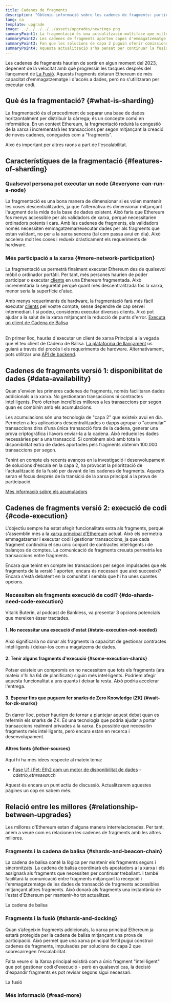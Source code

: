 ```yaml
---
title: Cadenes de fragments
description: "Obteniu informació sobre les cadenes de fragments: particions de la xarxa que proporcionen a Ethereum més capacitat de transacció i en faciliten l'execució."
lang: ca
template: upgrade
image: ../../../../../assets/upgrades/newrings.png
summaryPoint1: La fragmentació és una actualització multifase que millora la capacitat i l'escalabilitat d'Ethereum.
summaryPoint2: Les cadenes de fragments aporten capes d'emmagatzematge extra perquè les aplicacions i els acumuladors guardin les dades.
summaryPoint3: Fan que les solucions de capa 2 puguin oferir comissions baixes de transacció tot aprofitant la seguretat d'Ethereum.
summaryPoint4: Aquesta actualització s'ha pensat per continuar la fusió entre la xarxa principal i la cadena de balisa.
---
```


<UpgradeStatus dateKey="page-upgrades-shards-date">
    Les cadenes de fragments haurien de sortir en algun moment del 2023, depenent de la velocitat amb què progressin les tasques després del llançament de <a href="/upgrades/merge/">La Fusió</a>. Aquests fragments dotaran Ethereum de més capacitat d'emmagatzematge i d'accés a dades, però no s'utilitzaran per executar codi.
</UpgradeStatus>

## Què és la fragmentació? {#what-is-sharding}

La fragmentació és el procediment de separar una base de dades horitzontalment per distribuir la càrrega; és un concepte comú en informàtica. En un context Ethereum, la fragmentació reduirà la congestió de la xarxa i incrementarà les transaccions per segon mitjançant la creació de noves cadenes, conegudes com a "fragments".

Això és important per altres raons a part de l'escalabilitat.

## Característiques de la fragmentació {#features-of-sharding}

### Qualsevol persona pot executar un node {#everyone-can-run-a-node}

La fragmentació es una bona manera de dimensionar si es volen mantenir les coses descentralitzades, ja que l'alternativa és dimensionar mitjançant l'augment de la mida de la base de dades existent. Això faria que Ethereum fos menys accessible per als validadors de xarxa, perquè necessitarien ordinadors potents i cars. Amb les cadenes de fragments, els validadors només necessiten emmagatzemar/executar dades per als fragments que estan validant, no per a la xarxa sencera (tal com passa avui en dia). Això accelera molt les coses i redueix dràsticament els requeriments de hardware.

### Més participació a la xarxa {#more-network-participation}

La fragmentació us permetrà finalment executar Ethereum des de qualsevol mòbil o ordinador portàtil. Per tant, més persones haurien de poder participar o executar [clients](/developers/docs/nodes-and-clients/) en una Ethereum fragmentada. Això incrementaria la seguretat perquè quant més descentralitzada fos la xarxa, menor seria la superfície d'atac.

Amb menys requeriments de hardware, la fragmentació farà més fàcil executar [clients](/developers/docs/nodes-and-clients/) pel vostre compte, sense dependre de cap servei intermediari. I si podeu, considereu executar diversos clients. Això pot ajudar a la salut de la xarxa mitjançant la reducció de punts d'error. [Executa un client de Cadena de Balisa](/upgrades/get-involved/)

<br />

<InfoBanner isWarning={true}>
  En primer lloc, hauràs d'executar un client de xarxa Principal a la vegada que el teu client de Cadena de Balisa. <a href="https://launchpad.ethereum.org" target="_blank">La plataforma de llançament</a> us guiarà a través del procés i els requeriments de hardware. Alternativament, pots utilitzar una <a href="/developers/docs/apis/backend/#available-libraries">API de backend</a>.
</InfoBanner>

## Cadenes de fragments versió 1: disponibilitat de dades {#data-availability}

Quan s'envien les primeres cadenes de fragments, només facilitaran dades addicionals a la xarxa. No gestionaran transaccions ni contractes intel·ligents. Però oferiran increïbles millores a les transaccions per segon quan es combinin amb els acumulacions.

Les acumulacions són una tecnologia de "capa 2" que existeix avui en dia. Permeten a les aplicacions descentralitzades o dapps agrupar o "acumular" transaccions dins d'una única transacció fora de la cadena, generar una prova criptogràfica i llavors enviar-la a la cadena. Això redueix les dades necessàries per a una transacció. Si combinem això amb tota la disponibilitat extra de dades aportades pels fragments obtenim 100.000 transaccions per segon.

<InfoBanner isWarning={false}>
  Tenint en compte els recents avanços en la investigació i desenvolupament de solucions d'escala en la capa 2, ha provocat la priorització de l'actualització de la fusió per davant de les cadenes de fragments. Aquests seran el focus després de la transició de la xarxa principal a la prova de participació.

[Més informació sobre els acumuladors](/desenvolupadors/documentss/escalat/#acumuladors)
</InfoBanner>

## Cadenes de fragments versió 2: execució de codi {#code-execution}

L'objectiu sempre ha estat afegir funcionalitats extra als fragments, perquè s'assemblin més a la [xarxa principal d'Ethereum](/glossary/#mainnet) actual. Això els permetria emmagatzemar i executar codi i gestionar transaccions, ja que cada fragment contindria el seu únic conjunt de contractes intel·ligents i de balanços de comptes. La comunicació de fragments creuats permetria les transaccions entre fragments.

Encara que tenint en compte les transaccions per segon impulsades que els fragments de la versió 1 aporten, encara és necessari que això succeeixi? Encara s'està debatent en la comunitat i sembla que hi ha unes quantes opcions.

### Necessiten els fragments execució de codi? {#do-shards-need-code-execution}

Vitalik Buterin, al podcast de Bankless, va presentar 3 opcions potencials que mereixen ésser tractades.

<YouTube id="-R0j5AMUSzA" start="5841" />

#### 1. No necessitar una execució d'estat {#state-execution-not-needed}

Això significaria no donar als fragments la capacitat de gestionar contractes intel·ligents i deixar-los com a magatzems de dades.

#### 2. Tenir alguns fragments d'execució {#some-execution-shards}

Potser existeix un compromís on no necessitem que tots els fragments (ara mateix n'hi ha 64 de planificats) siguin més intel·ligents. Podríem afegir aquesta funcionalitat a uns quants i deixar la resta. Això podria accelerar l'entrega.

#### 3. Esperar fins que puguem fer snarks de Zero Knowledge (ZK) {#wait-for-zk-snarks}

En darrer lloc, potser hauríem de tornar a plantejar aquest debat quan es refermin els snarks de ZK. És una tecnologia que podria ajudar a portar transaccions realment privades a la xarxa. És possible que necessitin fragments més intel·ligents, però encara estan en recerca i desenvolupament.

#### Altres fonts {#other-sources}

Aquí hi ha més idees respecte al mateix tema:

- [Fase U1 i Fet: Eth2 com un motor de disponibilitat de dades](https://ethresear.ch/t/phase-one-and-done-eth2-as-a-data-availability-engine/5269/8) - _cdetrio,ethresear.ch_

Aquest és encara un punt actiu de discussió. Actualitzarem aquestes pàgines un cop en sabem més.

## Relació entre les millores {#relationship-between-upgrades}

Les millores d'Ethereum estan d'alguna manera interrelacionades. Per tant, anem a veure com es relacionen les cadenes de fragments amb les altres millores.

### Fragments i la cadena de balisa {#shards-and-beacon-chain}

La cadena de balisa conté la lògica per mantenir els fragments segurs i sincronitzats. La cadena de balisa coordinarà els apostadors a la xarxa i els assignarà als fragments que necessiten per continuar treballant. I també facilitarà la comunicació entre fragments mitjançant la recepció i l'emmagatzematge de les dades de transacció de fragments accessibles mitjançant altres fragments. Això donarà als fragments una instantània de l'estat d'Ethereum per mantenir-ho tot actualitzat.

<ButtonLink to="/upgrades/beacon-chain/">
  La cadena de balisa
</ButtonLink>

### Fragments i la fusió {#shards-and-docking}

Quan s’afegeixin fragments addicionals, la xarxa principal Ethereum ja estarà protegida per la cadena de balisa mitjançant una prova de participació. Això permet que una xarxa principal fèrtil pugui construir cadenes de fragments, impulsades per solucions de capa 2 que sobrecarregen l'escalabilitat.

Falta veure si la Xarxa principal existirà com a únic fragment "intel·ligent" que pot gestionar codi d'execució - però en qualsevol cas, la decisió d'expandir fragments es pot revisar segons sigui necessari.

<ButtonLink to="/upgrades/merge/">
  La fusió
</ButtonLink>

<Divider />

### Més informació {#read-more}

<ShardChainsList />

